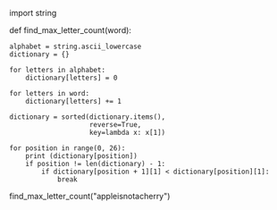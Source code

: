 import string

def find_max_letter_count(word):

    alphabet = string.ascii_lowercase
    dictionary = {}

    for letters in alphabet:
        dictionary[letters] = 0

    for letters in word:
        dictionary[letters] += 1

    dictionary = sorted(dictionary.items(), 
                        reverse=True, 
                        key=lambda x: x[1])

    for position in range(0, 26):
        print (dictionary[position])
        if position != len(dictionary) - 1:
            if dictionary[position + 1][1] < dictionary[position][1]:
                break

find_max_letter_count("appleisnotacherry")
